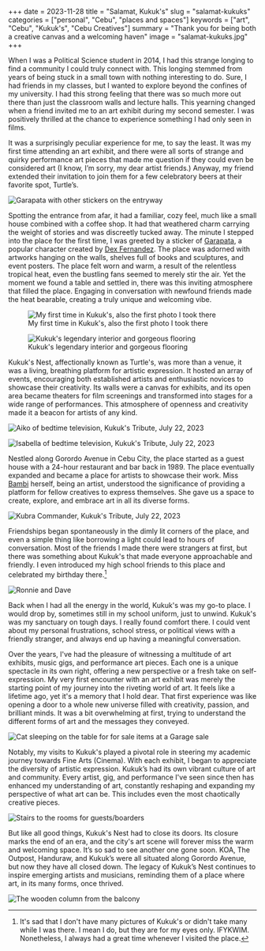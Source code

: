 +++
date = 2023-11-28
title = "Salamat, Kukuk's"
slug = "salamat-kukuks"
categories = ["personal", "Cebu", "places and spaces"]
keywords = ["art", "Cebu", "Kukuk's", "Cebu Creatives"]
summary = "Thank you for being both a creative canvas and a welcoming haven"
image = "salamat-kukuks.jpg"
+++


When I was a Political Science student in 2014, I had this strange longing to find a community I could truly connect with. This longing stemmed from years of being stuck in a small town with nothing interesting to do. Sure, I had friends in my classes, but I wanted to explore beyond the confines of my university. I had this strong feeling that there was so much more out there than just the classroom walls and lecture halls. This yearning changed when a friend invited me to an art exhibit during my second semester. I was positively thrilled at the chance to experience something I had only seen in films.

It was a surprisingly peculiar experience for me, to say the least. It was my first time attending an art exhibit, and there were all sorts of strange and quirky performance art pieces that made me question if they could even be considered art (I know, I’m sorry, my dear artist friends.) Anyway, my friend extended their invitation to join them for a few celebratory beers at their favorite spot, Turtle’s.

![Garapata with other stickers on the entryway](kukuks-garapata.jpg "Garapata with other stickers on the entryway")

Spotting the entrance from afar, it had a familiar, cozy feel, much like a small house combined with a coffee shop. It had that weathered charm carrying the weight of stories and was discreetly tucked away. The minute I stepped into the place for the first time, I was greeted by a sticker of [Garapata](https://www.instagram.com/garapata_), a popular character created by [Dex Fernandez](https://dexfernandez.blogspot.com/?ref=krabf.com). The place was adorned with artworks hanging on the walls, shelves full of books and sculptures, and event posters. The place felt worn and warm, a result of the relentless tropical heat, even the bustling fans seemed to merely stir the air. Yet the moment we found a table and settled in, there was this inviting atmosphere that filled the place. Engaging in conversation with newfound friends made the heat bearable, creating a truly unique and welcoming vibe.

<div class="container">
  <div class="twocol">
    <figure class="sbs">
<img src="kukuks-first-visit.jpg" alt="My first time in Kukuk's, also the first photo I took there" data-action="zoom">
<figcaption>My first time in Kukuk's, also the first photo I took there</figcaption>
</figure>
  <figure class="sbs">
<img src="kukuks-interior.jpg" alt="Kukuk's legendary interior and gorgeous flooring" data-action="zoom">
<figcaption>Kukuk's legendary interior and gorgeous flooring</figcaption>
</div>
</div>

Kukuk's Nest, affectionally known as Turtle's, was more than a venue, it was a living, breathing platform for artistic expression. It hosted an array of events, encouraging both established artists and enthusiastic novices to showcase their creativity. Its walls were a canvas for exhibits, and its open area became theaters for film screenings and transformed into stages for a wide range of performances. This atmosphere of openness and creativity made it a beacon for artists of any kind.

![Aiko of bedtime television, Kukuk's Tribute, July 22, 2023](kukuks-tribute12.jpg "Aiko of bedtime television, Kukuk's Tribute, July 22, 2023")

![Isabella of bedtime television, Kukuk's Tribute, July 22, 2023](kukuks-tribute10.jpg "Isabella of bedtime television, Kukuk's Tribute, July 22, 2023")

Nestled along Gorordo Avenue in Cebu City, the place started as a guest house with a 24-hour restaurant and bar back in 1989. The place eventually expanded and became a place for artists to showcase their work. Miss [Bambi](https://www.imdb.com/name/nm2811702/) herself, being an artist, understood the significance of providing a platform for fellow creatives to express themselves. She gave us a space to create, explore, and embrace art in all its diverse forms.

![Kubra Commander, Kukuk's Tribute, July 22, 2023](kukuks-tribute6.jpg "Kubra Commander, Kukuk's Tribute, July 22, 2023")

Friendships began spontaneously in the dimly lit corners of the place, and even a simple thing like borrowing a light could lead to hours of conversation. Most of the friends I made there were strangers at first, but there was something about Kukuk's that made everyone approachable and friendly. I even introduced my high school friends to this place and celebrated my birthday there.[^1]

![Ronnie and Dave](kukuks-ronnie-dave.jpeg "Ronnie and Dave")

Back when I had all the energy in the world, Kukuk's was my go-to place. I would drop by, sometimes still in my school uniform, just to unwind. Kukuk's was my sanctuary on tough days. I really found comfort there. I could vent about my personal frustrations, school stress, or political views with a friendly stranger, and always end up having a meaningful conversation.

Over the years, I've had the pleasure of witnessing a multitude of art exhibits, music gigs, and performance art pieces. Each one is a unique spectacle in its own right, offering a new perspective or a fresh take on self-expression. My very first encounter with an art exhibit was merely the starting point of my journey into the riveting world of art. It feels like a lifetime ago, yet it's a memory that I hold dear. That first experience was like opening a door to a whole new universe filled with creativity, passion, and brilliant minds. It was a bit overwhelming at first, trying to understand the different forms of art and the messages they conveyed.

![Cat sleeping on the table for for sale items at a Garage sale](kukuks-garage-sale.jpg "#CatsWithJobs, #WarehouseCat; Garage Sale. April 27, 2019")

Notably, my visits to Kukuk's played a pivotal role in steering my academic journey towards Fine Arts (Cinema). With each exhibit, I began to appreciate the diversity of artistic expression. Kukuk’s had its own vibrant culture of art and community. Every artist, gig, and performance I've seen since then has enhanced my understanding of art, constantly reshaping and expanding my perspective of what art can be. This includes even the most chaotically creative pieces.

![Stairs to the rooms for guests/boarders](kukuks-tribute11.jpg "Stairs to the rooms for guests/boarders")

But like all good things, Kukuk's Nest had to close its doors. Its closure marks the end of an era, and the city's art scene will forever miss the warm and welcoming space. It’s so sad to see another one gone soon. KOA, The Outpost, Handuraw, and Kukuk’s were all situated along Gorordo Avenue, but now they have all closed down. The legacy of Kukuk’s Nest continues to inspire emerging artists and musicians, reminding them of a place where art, in its many forms, once thrived.

![The wooden column from the balcony](kukuks-tribute2.jpg "The wooden column from the balcony")




[^1]: It's sad that I don't have many pictures of Kukuk's or didn't take many while I was there. I mean I do, but they are for my eyes only. IFYKWIM. Nonetheless, I always had a great time whenever I visited the place.
